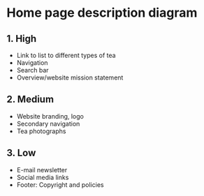 # Home page description diagram

## 1. High

- Link to list to different types of tea
- Navigation 
- Search bar
- Overview/website mission statement 

## 2. Medium

- Website branding, logo
- Secondary navigation
- Tea photographs

## 3. Low

- E-mail newsletter
- Social media links
- Footer: Copyright and policies